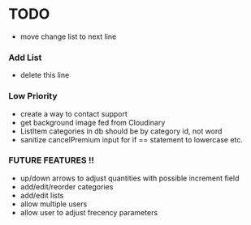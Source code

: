 # TODO

- move change list to next line

### Add List
- delete this line

### Low Priority
- create a way to contact support
- get background image fed from Cloudinary
- ListItem categories in db should be by category id, not word
- sanitize cancelPremium input for if == statement to lowercase etc.

### FUTURE FEATURES !!

- up/down arrows to adjust quantities with possible increment field
- add/edit/reorder categories
- add/edit lists
- allow multiple users
- allow user to adjust frecency parameters